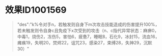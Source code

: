 # 效果ID1001569
> "des":"k%令对手n，若触发则自身下m次攻击技能造成的伤害提升100%，若未触发则令自身c且免疫下x次受到的攻击（n、c指代异常状态：麻痹0，中毒1，烧伤2，冻伤5，害怕6，疲惫7，睡眠8，石化9，冰封15，流血16，瘫痪19，失明20，焚烬22，诅咒23，感染27，束缚28，失神29，沉默30）"
